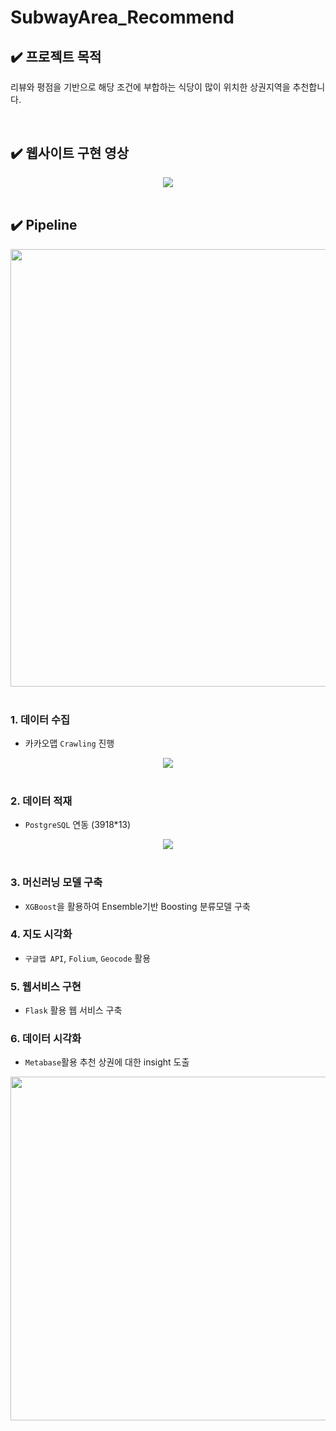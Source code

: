 # SubwayArea_Recommend 

## ✔️ 프로젝트 목적
리뷰와 평점을 기반으로 해당 조건에 부합하는 식당이 많이 위치한 상권지역을 추천합니다.  

</br>

## ✔️ 웹사이트 구현 영상

<div align="center"><img src="https://user-images.githubusercontent.com/90162819/159124424-9f2df356-0dac-487d-985e-3ba1165be0e4.gif"></div>

</br>

## ✔️ Pipeline 

<div align="center"><img src="https://user-images.githubusercontent.com/90162819/160058274-12bfaba8-7547-4700-854d-2afd49fb09a0.png" width="700"></div>

</br>

   ### 1.  **데이터 수집** 
-  카카오맵 `Crawling` 진행
<div align="center"><img src="https://user-images.githubusercontent.com/90162819/159152948-50aedfe7-615d-401f-93c3-084c4c92a18e.gif"></div>

</br>

   ### 2.  **데이터 적재** 
   -  `PostgreSQL` 연동 (3918*13) 

   <div align="center"><img src="https://user-images.githubusercontent.com/90162819/160058268-7778c0e9-3854-494e-b0b8-9cd54941c918.png"></div>

   </br>

   ### 3.  **머신러닝 모델 구축** 
   -  `XGBoost`을 활용하여 Ensemble기반 Boosting 분류모델 구축


   ### 4.  **지도 시각화** 
   -  `구글맵 API`, `Folium`, `Geocode` 활용


   ### 5.  **웹서비스 구현** 
   -  `Flask` 활용 웹 서비스 구축 


   ### 6.  **데이터 시각화** 
   -  `Metabase`활용 추천 상권에 대한 insight 도출

<div align="center"><img src="https://user-images.githubusercontent.com/90162819/159153055-1c56b409-c6c3-449a-a8fb-e41ab9f04ab0.png" width="550"></div>

</br>





